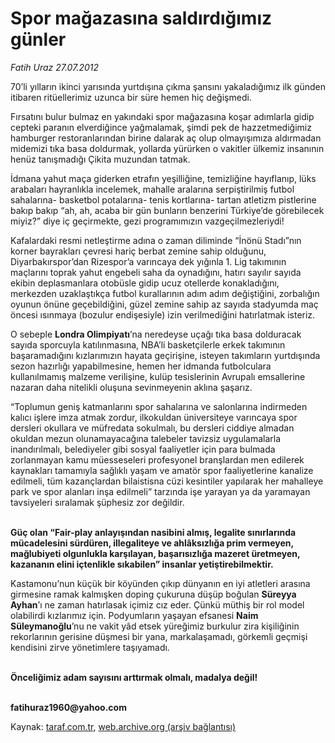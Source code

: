 # Spor mağazasına saldırdığımız günler

*Fatih Uraz 27.07.2012*

<div class="yazi"><p>70’li yılların ikinci yarısında yurtdışına çıkma şansını yakaladığımız ilk günden itibaren ritüellerimiz uzunca bir süre hemen hiç değişmedi. </p>
<p>Fırsatını bulur bulmaz en yakındaki spor mağazasına koşar adımlarla gidip cepteki paranın elverdiğince yağmalamak, şimdi pek de hazzetmediğimiz hamburger restoranlarından birine dalarak aç olup olmayışımıza aldırmadan midemizi tıka basa doldurmak, yollarda yürürken o vakitler ülkemiz insanının henüz tanışmadığı Çikita muzundan tatmak.</p>
<p>İdmana yahut maça giderken etrafın yeşilliğine, temizliğine hayıflanıp, lüks arabaları hayranlıkla incelemek, mahalle aralarına serpiştirilmiş futbol sahalarına- basketbol potalarına- tenis kortlarına- tartan atletizm pistlerine bakıp bakıp “ah, ah, acaba bir gün bunların benzerini Türkiye’de görebilecek miyiz?” diye iç geçirmekte, gezi programımızın vazgeçilmezleriydi!</p>
<p>Kafalardaki resmi netleştirme adına o zaman diliminde “İnönü Stadı”nın korner bayrakları çevresi hariç berbat zemine sahip olduğunu, Diyarbakırspor’dan Rizespor’a varıncaya dek yığınla 1. Lig takımının maçlarını toprak yahut engebeli saha da oynadığını, hatırı sayılır sayıda ekibin deplasmanlara otobüsle gidip ucuz otellerde konakladığını, merkezden uzaklaştıkça futbol kurallarının adım adım değiştiğini, zorbalığın oyunun önüne geçebildiğini, güzel zemine sahip az sayıda stadyumda maç öncesi ısınmaya (bozulur endişesiyle) izin verilmediğini hatırlatmak isteriz.</p>
<p>O sebeple <b>Londra Olimpiyatı</b>’na neredeyse uçağı tıka basa dolduracak sayıda sporcuyla katılınmasına, NBA’li basketçilerle erkek takımının başaramadığını kızlarımızın hayata geçirişine, isteyen takımların yurtdışında sezon hazırlığı yapabilmesine, hemen her idmanda futbolculara kullanılmamış malzeme verilişine, kulüp tesislerinin Avrupalı emsallerine nazaran daha nitelikli oluşuna sevinmeyenin aklına şaşarız.</p>
<p>“Toplumun geniş katmanlarını spor sahalarına ve salonlarına indirmeden kalıcı işlere imza atmak zordur, ilkokuldan üniversiteye varıncaya spor dersleri okullara ve müfredata sokulmalı, bu dersleri ciddiye almadan okuldan mezun olunamayacağına talebeler tavizsiz uygulamalarla inandırılmalı, belediyeler gibi sosyal faaliyetler için para bulmada zorlanmayan kamu müesseseleri profesyonel branşlardan men edilerek kaynakları tamamıyla sağlıklı yaşam ve amatör spor faaliyetlerine kanalize edilmeli, tüm kazançlardan bilaistisna cüzi kesintiler yapılarak her mahalleye park ve spor alanları inşa edilmeli” tarzında işe yarayan ya da yaramayan tavsiyeleri sıralamak şüphesiz zor değildir. </p>
<p><b><br/>Güç olan “Fair-play anlayışından nasibini almış, legalite sınırlarında mücadelesini sürdüren, illegaliteye ve ahlâksızlığa prim vermeyen, mağlubiyeti olgunlukla karşılayan, başarısızlığa mazeret üretmeyen, kazananın elini içtenlikle sıkabilen” insanlar yetiştirebilmektir.</b></p>
<p>Kastamonu’nun küçük bir köyünden çıkıp dünyanın en iyi atletleri arasına girmesine ramak kalmışken doping çukuruna düşüp boğulan <b>Süreyya Ayhan</b>’ı ne zaman hatırlasak içimiz cız eder. Çünkü müthiş bir rol model olabilirdi kızlarımız için. Podyumların yaşayan efsanesi <b>Naim Süleymanoğlu</b>’nu ne vakit yâd etsek yüreğimiz burkulur zira kişiliğinin rekorlarının gerisine düşmesi bir yana, markalaşamadı, görkemli geçmişi kendisini zirve yönetimlere taşıyamadı.</p>
<p><b><br/>Önceliğimiz adam sayısını arttırmak olmalı, madalya değil!</b></p>
<p><b><br/>fatihuraz1960@yahoo.com</b></p>
</div>

Kaynak: [taraf.com.tr](http://www.taraf.com.tr/fatih-uraz/makale-spor-magazasina-saldirdigimiz-gunler.htm), [web.archive.org (arşiv bağlantısı)](http://web.archive.org/web/20131107132011/http://www.taraf.com.tr/fatih-uraz/makale-spor-magazasina-saldirdigimiz-gunler.htm)
